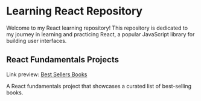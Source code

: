 # Learning React Repository

Welcome to my React learning repository! This repository is dedicated to my journey in learning and practicing React, a popular JavaScript library for building user interfaces.

## React Fundamentals Projects

Link preview: [Best Sellers Books](https://react-fundamentals-best-sellers-books.netlify.app/)

A React fundamentals project that showcases a curated list of best-selling books.
